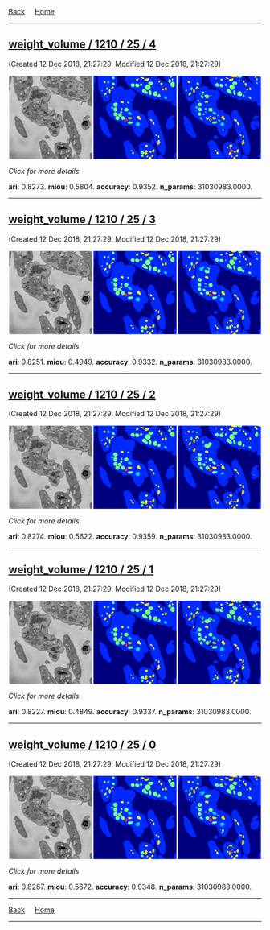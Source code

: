 


[Back](..)&nbsp;&nbsp;&nbsp;&nbsp;&nbsp;[Home](leapmanlab.github.io/snapshots)

---

<div class="thumbnail"><a href="4"><h2>weight_volume / 1210 / 25 / 4</h2></a><p>(Created 12 Dec 2018, 21:27:29. Modified 12 Dec 2018, 21:27:29)
</p><a href="4"><img src="4/media/summary.png" align="center"></a><p>
<i>Click for more details</i>
</p></div>

**ari**: 0.8273. **miou**: 0.5804. **accuracy**: 0.9352. **n_params**: 31030983.0000. 

---

<div class="thumbnail"><a href="3"><h2>weight_volume / 1210 / 25 / 3</h2></a><p>(Created 12 Dec 2018, 21:27:29. Modified 12 Dec 2018, 21:27:29)
</p><a href="3"><img src="3/media/summary.png" align="center"></a><p>
<i>Click for more details</i>
</p></div>

**ari**: 0.8251. **miou**: 0.4949. **accuracy**: 0.9332. **n_params**: 31030983.0000. 

---

<div class="thumbnail"><a href="2"><h2>weight_volume / 1210 / 25 / 2</h2></a><p>(Created 12 Dec 2018, 21:27:29. Modified 12 Dec 2018, 21:27:29)
</p><a href="2"><img src="2/media/summary.png" align="center"></a><p>
<i>Click for more details</i>
</p></div>

**ari**: 0.8274. **miou**: 0.5622. **accuracy**: 0.9359. **n_params**: 31030983.0000. 

---

<div class="thumbnail"><a href="1"><h2>weight_volume / 1210 / 25 / 1</h2></a><p>(Created 12 Dec 2018, 21:27:29. Modified 12 Dec 2018, 21:27:29)
</p><a href="1"><img src="1/media/summary.png" align="center"></a><p>
<i>Click for more details</i>
</p></div>

**ari**: 0.8227. **miou**: 0.4849. **accuracy**: 0.9337. **n_params**: 31030983.0000. 

---

<div class="thumbnail"><a href="0"><h2>weight_volume / 1210 / 25 / 0</h2></a><p>(Created 12 Dec 2018, 21:27:29. Modified 12 Dec 2018, 21:27:29)
</p><a href="0"><img src="0/media/summary.png" align="center"></a><p>
<i>Click for more details</i>
</p></div>

**ari**: 0.8267. **miou**: 0.5672. **accuracy**: 0.9348. **n_params**: 31030983.0000. 

---

[Back](..)&nbsp;&nbsp;&nbsp;&nbsp;&nbsp;[Home](leapmanlab.github.io/snapshots)

---